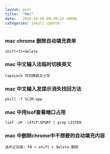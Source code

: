 ```yaml
---
layout: post
title:  "MAC"
date:   2016-10-06 09:30:15 +0800
categories: jekyll update
---
```


### mac chrome 删除自动填充表单

    shift+fn+delete

### mac 中文输入法临时切换英文

    CapsLock 可切换英文小写


### mac 中文输入发提示消失找回方法

    pkill -f SCIM.app

### mac 中用lsof查看端口占用

    lsof -nP -i4TCP:$PORT | grep LISTEN

### mac 中删除chrome中不想要的自动填充内容

    选中之后按: FN + shift + delete 删除
